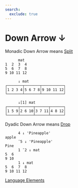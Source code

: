 ```yaml
---
search:
  exclude: true
---
```

<h1 class="heading"><span class="name">Down Arrow</span> <span class="command">↓</span></h1>

Monadic Down Arrow means
[Split](../primitive-functions/split.md)
```apl
      mat
1  2  3  4
5  6  7  8
9 10 11 12

      ↓ mat
┌───────┬───────┬──────────┐
│1 2 3 4│5 6 7 8│9 10 11 12│
└───────┴───────┴──────────┘

      ↓[1] mat
┌─────┬──────┬──────┬──────┐
│1 5 9│2 6 10│3 7 11│4 8 12│
└─────┴──────┴──────┴──────┘
```

Dyadic Down Arrow means
[Drop](../primitive-functions/drop/index.md)
```apl
      4 ↓ 'Pineapple'
apple
      ¯5 ↓ 'Pineapple'
Pine
      1 ¯2 ↓ mat
5  6
9 10
      1 ↓ mat
5  6  7  8
9 10 11 12
```
[Language Elements](./language-elements.md)


